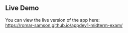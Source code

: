 ## Live Demo
You can view the live version of the app here:  
https://romar-samson.github.io/appdev1-midterm-exam/
